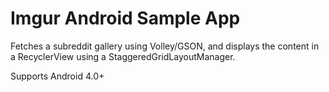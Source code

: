 Imgur Android Sample App
========================

Fetches a subreddit gallery using Volley/GSON, and displays the content in a RecyclerView using
a StaggeredGridLayoutManager.

Supports Android 4.0+



